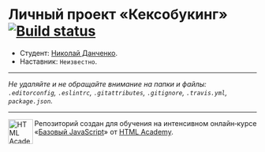 # Личный проект «Кексобукинг» [![Build status][travis-image]][travis-url]

* Студент: [Николай Данченко](https://up.htmlacademy.ru/javascript/11/user/542021).
* Наставник: `Неизвестно`.

---

_Не удаляйте и не обращайте внимание на папки и файлы:_<br>
_`.editorconfig`, `.eslintrc`, `.gitattributes`, `.gitignore`, `.travis.yml`, `package.json`._

---

<a href="https://htmlacademy.ru/intensive/javascript"><img align="left" width="50" height="50" title="HTML Academy" src="https://up.htmlacademy.ru/static/img/intensive/javascript/logo-for-github.svg"></a>

Репозиторий создан для обучения на интенсивном онлайн‑курсе «[Базовый JavaScript](https://htmlacademy.ru/intensive/javascript)» от [HTML Academy](https://htmlacademy.ru).

[travis-image]: https://travis-ci.org/htmlacademy-javascript/542021-keksobooking.svg?branch=master
[travis-url]: https://travis-ci.org/htmlacademy-javascript/542021-keksobooking
